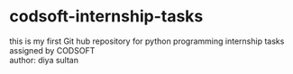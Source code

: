 # codsoft-internship-tasks
this is my first Git hub repository for python programming internship tasks assigned by CODSOFT 
<br>
author: diya sultan

